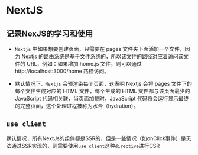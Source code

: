 # NextJS

## 记录NexJS的学习和使用

- `Nextjs` 中如果想要创建页面，只需要在 pages 文件夹下面添加一个文件，因为 Nextjs 的路由系统是基于文件系统的，所以该文件的路径对应着访问该文件的 URL，例如：如果增加 home.js 文件，则可以通过 http://localhost:3000/home 路径访问。

- 默认情况下`，Nextjs` 会预渲染每个页面，这表明 Nextjs 会将 pages 文件下的每个文件生成对应的 HTML 文件，每个生成的 HTML 文件都与该页面最少的 JavaScript 代码相关联，当页面加载时，JavaScript 代码将会运行显示最终的完整页面，这个处理过程被称为水合（hydration）。


## `use client`
默认情况，所有NextJs的组件都是SSR的，但是一些情况（如onClick事件）是无法通过SSR实现的，则需要使用`use client`这种`directive`进行CSR
